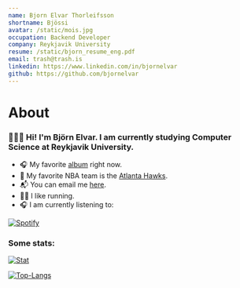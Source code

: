 ```yaml
---
name: Bjorn Elvar Thorleifsson
shortname: Bjössi
avatar: /static/mois.jpg
occupation: Backend Developer
company: Reykjavik University
resume: /static/bjorn_resume_eng.pdf
email: trash@trash.is
linkedin: https://www.linkedin.com/in/bjornelvar
github: https://github.com/bjornelvar
---
```


# About

### 👨🏼‍💻 Hi! I'm Björn Elvar. I am currently studying Computer Science at Reykjavik University.

- 🎧 My favorite [album](https://open.spotify.com/album/6GjwtEZcfenmOf6l18N7T7?si=xQP9Q3bSSoiY4PuMit3hVg) right now.
- 🦅 My favorite NBA team is the [Atlanta Hawks](https://www.nba.com/hawks/).
- 📬 You can email me [here](mailto:bjornelvar@icloud.com).
- 🏃🏼 I like running.
- 🎧 I am currently listening to:

[![Spotify](https://spotify-now-playing-bjornelvar.vercel.app/api/spotify)](https://open.spotify.com/user/bjossymandias)

### Some stats:

[![Stat](https://github-readme-stats-bjornelvar.vercel.app/api?username=bjornelvar&card_width=500&include_all_commits=true&count_private=true&show_icons=true&line_height=20&theme=apprentice)](https://github.com/bjornelvar)

[![Top-Langs](https://github-readme-stats-bjornelvar.vercel.app/api/top-langs/?username=bjornelvar&card_width=450&layout=compact&hide=HTML,PostScript,jupyter%20notebook&theme=apprentice)](https://github.com/bjornelvar)
